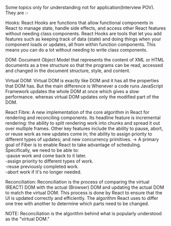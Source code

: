 <!-- When you clone folders from GitHub don't forget to install node modules for them to run using 'npm install'. -->


Some topics only for understanding not for application(Interview POV). They are :-

Hooks: React Hooks are functions that allow functional components in React to manage state, handle side effects, and access other React features without needing class components. React Hooks are tools that let you add features such as keeping track of data (state) and doing things when your component loads or updates, all from within function components. This means you can do a lot without needing to write class components.

DOM: Document Object Model that represents the content of XML or HTML documents as a tree structure so that the programs can be read, accessed and changed in the document structure, style, and content.

Virtual DOM: Virtual DOM is exactly like DOM and it has all the properties that DOM has. But the main difference is Whenever a code runs JavaScript Framework updates the whole DOM at once which gives a slow performance. whereas virtual DOM updates only the modified part of the DOM.

React Fibre: A new implementation of the core algorithm in React for rendering and reconciling components.
Its headline feature is incremental rendering: the ability to split rendering work into chunks and spread it out over multiple frames. Other key features include the ability to pause, abort, or reuse work as new updates come in; the ability to assign priority to different types of updates; and new concurrency primitives.
-> A primary goal of Fiber is to enable React to take advantage of scheduling. Specifically, we need to be able to:<br>
-pause work and come back to it later.<br>
-assign priority to different types of work.<br>
-reuse previously completed work.<br>
-abort work if it's no longer needed.<br>

Reconciliation: Reconciliation is the process of comparing the virtual (REACT) DOM with the actual (Browser) DOM and updating the actual DOM to match the virtual DOM. This process is done by React to ensure that the UI is updated correctly and efficiently. 
The algorithm React uses to differ one tree with another to determine which parts need to be changed.


NOTE: Reconciliation is the algorithm behind what is popularly understood as the "virtual DOM."
